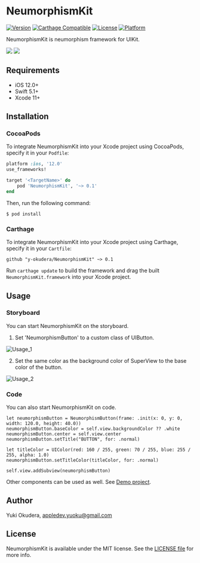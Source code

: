 # NeumorphismKit

[![Version](https://img.shields.io/cocoapods/v/NeumorphismKit.svg?style=flat)](http://cocoapods.org/pods/NeumorphismKit)
[![Carthage Compatible](https://img.shields.io/badge/Carthage-compatible-4BC51D.svg?style=flat)](https://github.com/y-okudera/NeumorphismKit)
[![License](https://img.shields.io/cocoapods/l/NeumorphismKit.svg?style=flat)](http://cocoapods.org/pods/NeumorphismKit)
[![Platform](https://img.shields.io/cocoapods/p/NeumorphismKit.svg?style=flat)](http://cocoapods.org/pods/NeumorphismKit)

NeumorphismKit is neumorphism framework for UIKit.

![](https://user-images.githubusercontent.com/25205138/90653820-9e6c3300-e27a-11ea-8cc7-70a58c30d35c.png) ![](https://user-images.githubusercontent.com/25205138/90653825-a1ffba00-e27a-11ea-9ccc-46b9ade19b16.png)


## Requirements

- iOS 12.0+
- Swift 5.1+
- Xcode 11+

## Installation

### CocoaPods

To integrate NeumorphismKit into your Xcode project using CocoaPods, specify it in your `Podfile`:

```ruby
platform :ios, '12.0'
use_frameworks!

target '<TargetName>' do
    pod 'NeumorphismKit', '~> 0.1'
end
```

Then, run the following command:

```
$ pod install
```

### Carthage

To integrate NeumorphismKit into your Xcode project using Carthage, specify it in your `Cartfile`:

```
github "y-okudera/NeumorphismKit" ~> 0.1
```

Run `carthage update` to build the framework and drag the built `NeumorphismKit.framework` into your Xcode project.

## Usage

### Storyboard
You can start NeumorphismKit on the storyboard.

1. Set 'NeumorphismButton' to a custom class of UIButton.

![Usage_1](https://user-images.githubusercontent.com/25205138/90649602-e046aa80-e275-11ea-870e-8a6828ba895e.png)

2. Set the same color as the background color of SuperView to the base color of the button.

![Usage_2](https://user-images.githubusercontent.com/25205138/90649635-e8064f00-e275-11ea-9040-6abd8cbc2c73.png)

### Code
You can also start NeumorphismKit on code.

```
let neumorphismButton = NeumorphismButton(frame: .init(x: 0, y: 0, width: 120.0, height: 40.0))
neumorphismButton.baseColor = self.view.backgroundColor ?? .white
neumorphismButton.center = self.view.center
neumorphismButton.setTitle("BUTTON", for: .normal)

let titleColor = UIColor(red: 160 / 255, green: 70 / 255, blue: 255 / 255, alpha: 1.0)
neumorphismButton.setTitleColor(titleColor, for: .normal)

self.view.addSubview(neumorphismButton)
```

Other components can be used as well.
See [Demo project](https://github.com/y-okudera/NeumorphismKit/blob/master/Demo).

## Author

Yuki Okudera, appledev.yuoku@gmail.com

## License

NeumorphismKit is available under the MIT license. See the [LICENSE file](https://github.com/y-okudera/NeumorphismKit/blob/master/LICENSE) for more info.

